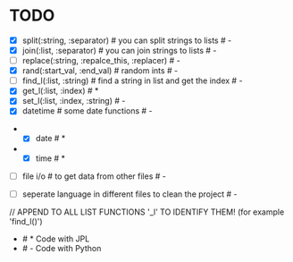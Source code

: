 # TODO
- [X] split(:string, :separator) # you can split strings to lists # -
- [X] join(:list, :separator) # you can join strings to lists # -
- [ ] replace(:string, :repalce_this, :replacer) # -
- [X] rand(:start_val, :end_val) # random ints # -
- [ ] find_l(:list, :string) # find a string in list and get the index # -
- [X] get_l(:list, :index) # *
- [X] set_l(:list, :index, :string) # -
- [X] datetime # some date functions # -
- - [X] date # *
- - [X] time # *
- [ ] file i/o # to get data from other files # -
- [ ] seperate language in different files to clean the project # -


// APPEND TO ALL LIST FUNCTIONS '_l' TO IDENTIFY THEM! (for example 'find_l()')

- \# * Code with JPL
- \# - Code with Python